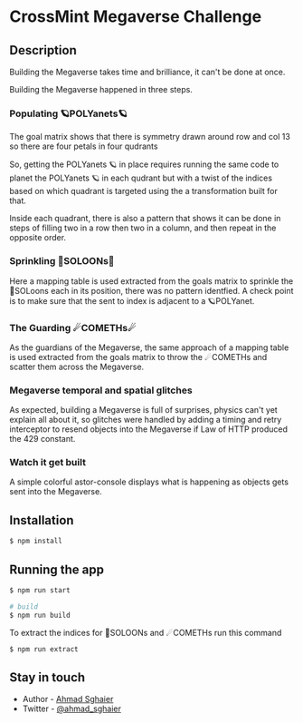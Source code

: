 # CrossMint Megaverse Challenge

## Description

Building the Megaverse takes time and brilliance, it can't be done at once. 

Building the Megaverse happened in three steps.

### Populating 🪐POLYanets🪐

The goal matrix shows that there is symmetry drawn around row and col 13 so there are four petals in four qudrants

So, getting the POLYanets 🪐 in place requires running the same code to planet the POLYanets 🪐 in each qudrant 
but with a twist of the indices based on which quadrant is targeted using the a transformation built for that.

Inside each quadrant, there is also a pattern that shows it can be done in steps of filling two in a row then 
two in a column, and then repeat in the opposite order.

### Sprinkling 🌙SOLOONs🌙

Here a mapping table is used extracted from the goals matrix to sprinkle the 🌙SOLoons each in its position, 
there was no pattern identfied. A check point is to make sure that the sent to index is adjacent to a 🪐POLYanet. 

### The Guarding ☄COMETHs☄

As the guardians of the Megaverse, the same approach of a mapping table is used extracted from the goals matrix to 
throw the ☄COMETHs and scatter them across the Megaverse.

### Megaverse temporal and spatial glitches
As expected, building a Megaverse is full of surprises, physics can't yet explain all about it, so glitches were 
handled by adding a timing and retry interceptor to resend objects into the Megaverse if Law of HTTP produced the 429 constant.

### Watch it get built
A simple colorful astor-console displays what is happening as objects gets sent into the Megaverse.

## Installation

```bash
$ npm install
```

## Running the app

```bash
$ npm run start

# build
$ npm run build
```

To extract the indices for 🌙SOLOONs and ☄COMETHs run this command
```bash
$ npm run extract
```

## Stay in touch

- Author - [Ahmad Sghaier](https://www.linkedin.com/in/ahmad-sghaier-2619a645/)
- Twitter - [@ahmad_sghaier](https://twitter.com/ahmad_sghaier)